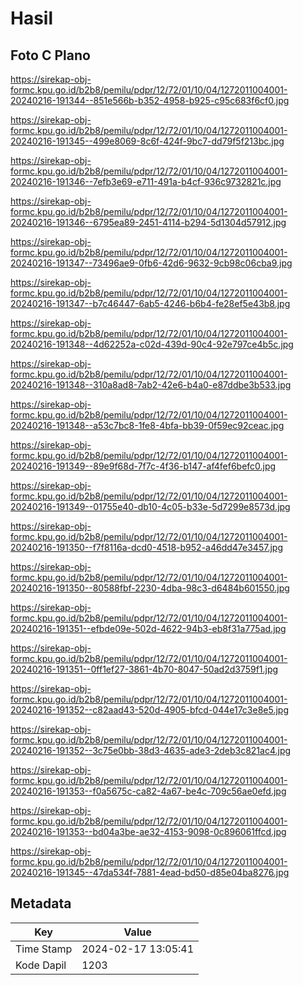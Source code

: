 # Hasil

## Foto C Plano

https://sirekap-obj-formc.kpu.go.id/b2b8/pemilu/pdpr/12/72/01/10/04/1272011004001-20240216-191344--851e566b-b352-4958-b925-c95c683f6cf0.jpg

https://sirekap-obj-formc.kpu.go.id/b2b8/pemilu/pdpr/12/72/01/10/04/1272011004001-20240216-191345--499e8069-8c6f-424f-9bc7-dd79f5f213bc.jpg

https://sirekap-obj-formc.kpu.go.id/b2b8/pemilu/pdpr/12/72/01/10/04/1272011004001-20240216-191346--7efb3e69-e711-491a-b4cf-936c9732821c.jpg

https://sirekap-obj-formc.kpu.go.id/b2b8/pemilu/pdpr/12/72/01/10/04/1272011004001-20240216-191346--6795ea89-2451-4114-b294-5d1304d57912.jpg

https://sirekap-obj-formc.kpu.go.id/b2b8/pemilu/pdpr/12/72/01/10/04/1272011004001-20240216-191347--73496ae9-0fb6-42d6-9632-9cb98c06cba9.jpg

https://sirekap-obj-formc.kpu.go.id/b2b8/pemilu/pdpr/12/72/01/10/04/1272011004001-20240216-191347--b7c46447-6ab5-4246-b6b4-fe28ef5e43b8.jpg

https://sirekap-obj-formc.kpu.go.id/b2b8/pemilu/pdpr/12/72/01/10/04/1272011004001-20240216-191348--4d62252a-c02d-439d-90c4-92e797ce4b5c.jpg

https://sirekap-obj-formc.kpu.go.id/b2b8/pemilu/pdpr/12/72/01/10/04/1272011004001-20240216-191348--310a8ad8-7ab2-42e6-b4a0-e87ddbe3b533.jpg

https://sirekap-obj-formc.kpu.go.id/b2b8/pemilu/pdpr/12/72/01/10/04/1272011004001-20240216-191348--a53c7bc8-1fe8-4bfa-bb39-0f59ec92ceac.jpg

https://sirekap-obj-formc.kpu.go.id/b2b8/pemilu/pdpr/12/72/01/10/04/1272011004001-20240216-191349--89e9f68d-7f7c-4f36-b147-af4fef6befc0.jpg

https://sirekap-obj-formc.kpu.go.id/b2b8/pemilu/pdpr/12/72/01/10/04/1272011004001-20240216-191349--01755e40-db10-4c05-b33e-5d7299e8573d.jpg

https://sirekap-obj-formc.kpu.go.id/b2b8/pemilu/pdpr/12/72/01/10/04/1272011004001-20240216-191350--f7f8116a-dcd0-4518-b952-a46dd47e3457.jpg

https://sirekap-obj-formc.kpu.go.id/b2b8/pemilu/pdpr/12/72/01/10/04/1272011004001-20240216-191350--80588fbf-2230-4dba-98c3-d6484b601550.jpg

https://sirekap-obj-formc.kpu.go.id/b2b8/pemilu/pdpr/12/72/01/10/04/1272011004001-20240216-191351--efbde09e-502d-4622-94b3-eb8f31a775ad.jpg

https://sirekap-obj-formc.kpu.go.id/b2b8/pemilu/pdpr/12/72/01/10/04/1272011004001-20240216-191351--0ff1ef27-3861-4b70-8047-50ad2d3759f1.jpg

https://sirekap-obj-formc.kpu.go.id/b2b8/pemilu/pdpr/12/72/01/10/04/1272011004001-20240216-191352--c82aad43-520d-4905-bfcd-044e17c3e8e5.jpg

https://sirekap-obj-formc.kpu.go.id/b2b8/pemilu/pdpr/12/72/01/10/04/1272011004001-20240216-191352--3c75e0bb-38d3-4635-ade3-2deb3c821ac4.jpg

https://sirekap-obj-formc.kpu.go.id/b2b8/pemilu/pdpr/12/72/01/10/04/1272011004001-20240216-191353--f0a5675c-ca82-4a67-be4c-709c56ae0efd.jpg

https://sirekap-obj-formc.kpu.go.id/b2b8/pemilu/pdpr/12/72/01/10/04/1272011004001-20240216-191353--bd04a3be-ae32-4153-9098-0c896061ffcd.jpg

https://sirekap-obj-formc.kpu.go.id/b2b8/pemilu/pdpr/12/72/01/10/04/1272011004001-20240216-191345--47da534f-7881-4ead-bd50-d85e04ba8276.jpg


## Metadata

| Key        | Value               |
| ---------- | ------------------- |
| Time Stamp | 2024-02-17 13:05:41 |
| Kode Dapil | 1203                |



